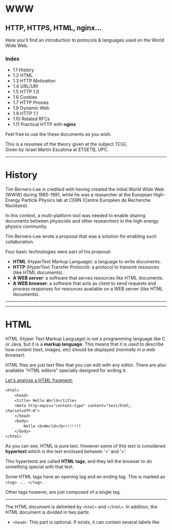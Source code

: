 # WWW
<h2>HTTP, HTTPS, HTML, nginx...</h2>

Here you'll find an introduction to protocols & languages used on the World Wide Web.

<h3>Index</h3>

- 1.1 History
- 1.2 HTML
- 1.3 HTTP Motivation
- 1.4 URL/URI
- 1.5 HTTP 1.0
- 1.6 Cookies
- 1.7 HTTP Proxies
- 1.8 Dynamic Web
- 1.9 HTTP 1.1
- 1.10 Related RFCs
- 1.11 Practical HTTP with <b>nginx</b>


Feel free to use the these documents as you wish.

This is a resumee of the theory given at the subject TCGI,<br>
Given by Israel Martín Escalona at ETSETB, UPC.

---

# History

Tim Berners-Lee is credited with having created the initial World Wide Web (WWW) during 1985-1991, while he was a researcher at the European High-Energy Particle Physics lab at CERN (Centre Européen de Recherche Nucléaire). 

In this context, a multi-platform tool was needed to enable sharing documents between physicists and other researchers in the high energy physics community. 

Tim Berners-Lee wrote a proposal that was a solution for enabling such
collaboration. 

Four basic technologies were part of his proposal:

- <b>HTML</b> (HyperText Markup Language): a language to write documents.
- <b>HTTP</b> (HyperText Transfer Protocol): a protocol to transmit resources (like HTML documents).
- <b>A WEB server</b>: a software that serves resources like HTML documents.
- <b>A WEB browser</b>: a software that acts as client to send requests and process responses for resources available on a WEB server (like HTML documents).


---
---

# HTML

HTML (Hyper Text Markup Language) is not a programming language like C or Java, but it is a **markup language**. This means that it is used to describe how content (text, images, etc) should be displayed *(normally in a web browser)*.

HTML files are just text files that you can edit with any editor. There are also available "HTML editors" specially designed for writing it.

<u>Let's analyze a HTML fragment:</u>

```
<html>
    <head>
    <title> Hello World</title>
    <meta http−equiv="content−type" content="text/html; charset=UTF−8">
    </head>
    <body>
        Hello <b>World</b>!!!!!!!
    </body>
</html>
```

As you can see, HTML is pure text. However some of this text is considered **hypertext** which is the text enclosed between '<' and '>'.

This hypertexts are called **HTML tags**, and they tell the browser to do something special with that text.

Some HTML tags have an opening tag and an ending tag. This is marked as `<tag> ... </tag>` .

Other tags however, are just composed of a single tag. 

---

The HTML document is delimited by `<html>` and `</html>`. In addition, the HTML
document is divided in two parts:

- `<head>`. This part is optional. If <head> exists, it can contain several labels like <title>, <meta>, etc.
- `<body>`. Inside the body is where the whole HTML document is specified. All text, images, etc. are contained between <body> and </body>.

On the other hand, we can also use tags to create hyperlinks to other resources (like other HTML documents). 
This is a fundamental feature in HTML. The **hyperlink tag is `<a>... </a>`.**

Example from an HTML code:

```
<html>
    <head>
        <title> Hello World</title>
        <meta http−equiv="content−type" content="text/html; charset=UTF−8">
    </head>
    <body>
        Hello <b>World</b>!!!!!!!
        Go to <a href=docs/otherdoc.html> another document </a>
    </body>
</html>
```

*And you can see how it is displayed in the browser simply by copying and pasting the previous code into an HTML document and dragging it into your browser. Of course it will not link you to any other document, as the path points to a document which does not exist.*

---

**Final remarks:**

On the other hand, blank spaces and new lines are called ”whites”. You can add as many ”whites” as you like to make your HTML file easier to read but browsers display consecutive whites as a single space. If you need to create
a paragraph, you have to use the labels `<p> ... </p>`. For paragraphs, the browser will adjust the text lines correctly based on the window width. If you really want to force a new line, you have to use the `<br>` tag. HTML has many tags but with a few of these tags, we can have an idea about how HTML works. Some more useful tags are:

-  `<i> </i>` Sets text in italics.
-  `<tt> </tt>` Sets text in teletype.
-  `<h1> </h1>` Sets text in type “header 1”. You can use numbers of headers in descending order of importance (size): 
                `<h2>:` <h2>This is h2 </h2> . . . `<h6>`: <h6>This is h6 </h6>
- `<hr>` Prints an horizontal line.
- `<center> </center>` Centers text and images.
- `<blockquote> </blockquote>` Indents text.
- `<pre> </pre>` Pre-formatted text, i.e. spaces and line breaks between these tags are maintained.
- `<!-- text comments... -->` Comments in the HTML file.


---
---


# HTTP Motivation

Initially, HTTP (Hypertext Transfer Protocol) arised from the necessity of creating hyperlinks in HTML documents to resources that are not on the same host. 

HTTP is a text protocol and it is based on a client/server model that can
be used over a TCP/IP network to deliver virtually any resource of the World Wide Web (WWW). For now, we will consider that a resource is just an HTML document. An HTTP server or WEB server is a network daemon that uses
by default the well-known TCP port 80. HTTP clients, generically called WEB Browsers (e.g. firefox or lynx), send HTTP requests to the HTTP servers asking for a resource and the server responds with the requested resource.


---
---

# URL / URI

The first issue to implement HTTP is to define **how to identify resources.**

The identifiers used in HTTP were initially defined by Tim Berners in 1991. They were called URLs (Uniform Resource Locators) and they were first used
to allow authors of HTML documents to establish hyperlinks in the WWW. 

An URL is just a text string with a standard format that allows you to name a resource based on its location on the WWW. In 1994, the URL concept
was incorporated into a more general concept called URI (Uniform Resource Identifier). 

URI is the standard name for resource identifiers in the Internet, but the term URL is still widely used. The simplest URL/URI format is as follows:

`protocol :// hostname / directory / resource`

But other informatio can als be present in the URL:

`protocol :// username : password@hostname : port / directory / resource`



_Important note:_ If in the URL there is not any resource (filename) specified, it is assumed that the client is asking for a file called **index.html** or **index.htm**. 
As its name suggests, this file contains an HTML file with the Web site index.

On the other hand, we can use absolute or relative paths in HTTP hyperlinks. In an HTTP server, absolute paths are related to a directory called DocumentRoot. 
This parameter is defined in the configuration file of the HTTP server. 
For example, a typical DocumentRoot when using Linux is **/var/www**. In this case, the URL http://www.example.com/images/upc1.gif refers to a file called upc1.gif that is stored in the HTTP server in the directory /var/www/images.

We can see the difference between absolute and relative paths in the following piece of code:

```
<html>
    <head>
        <title> Hello World</title>
    </head>
    <body>
        <p>Hello <b>World</b>!!!!!!!</p>
        <p>Go to <a href=docs/otherdoc.html> another document </a></p>
        <p>You can visit the UPC home page at <a href="http://www.upc.edu">UPC home</a>. </p>
        <img src="/images/upc1.gif">
        <img src="/images/upc2.gif">
        <img src="http://www.example.com/images/upc1.gif">
    </body>
</html>
```

---
---

# HTTP 1.0

As we already said, HTTP is a protocol that uses the client-server model.

To start using it, we do need the client to know the server port and include it in the URL.

_How does it work?_
First the HTTP client opens a TCP connection and sends an **HTTP request** to an HTTP server. If everything is correct, HTTP server returns a response which cointains the requested resource.
Once the response is delivered, HTTP server closes the TCP connection.

*Note:* HTTP is a stateless protocol. It does not mantain information between different requests.

<h2>HTTP Requests</h2>

When we do have an HTTP request, the first line is the ONLY mandatory one. It contains:
- "Request method"
- Path to the resource
- HTTP version
Then it follows a blank line (to tell the protocol it's the request end).

The minimal HTTP 1.0 request is something like the following:
```GET / HTTP/1.0
[blank line]
```

**GET** is the most commonly used **request method** and it means "give me the resource X". After the GET we find a "/" and this means the resource we are requesting is the index file of the WEB server.

Another example requesting another file would be like this:
```GET /images/upc1.gif HTTP/1.0
[blank line]
```

In this case the client is requesting a file called *upc1.gif* that is stored in the HTTP server in the *images* directory.


<h2>Headers</h2>

Request & Responses can have header lines.
This Headers are text lines that provide additional information or functionality in requests/responses.

The usual format for Headers is: "Header-Name: value1, value2", ending with CR+LF (blank line). The header name is NOT case-sensitive.

Examples of Headers (the both are equivalent) would be something like this:
```
Header1: some-long-value-1a, some-long-value-1b

Header1: some-long-value-1a
    some-long-value-1b
```

HTTP 1.0 defines 16 headers, though none is required. Typical headers included in the requests are:
- From (email adress of the user who makes the request)
- User-Agent (name of the browser and OS)


An example of a request with headers would be the following:
```
GET /path/file.html  HTTP/1.0
From: user@example.net
User-Agent: Mozilla/5.0 (X11; Ubuntu; Linux i686; rv:24.0) Gecko/20100101 Firefox/24.0
[blank line]
```



<h2>HTTP Responses</h2>

HTTP Responses are also composed of text lines. The first text line of an HTTP repsonse is the **status**.

Typical status lines are:
```HTTP/1.0 200 OK
HTTP/1.0 404 Not Found
```

Let's explain **what do the numbers mean**:

The **first digit** identifies the general category of the status:
- 1xx indicates and informational message only
- 2xx inficates success of some kind
- 3xx redirects the client to another URL
- 4xx indicates an error in the client side
- 5xx indicates an error in the server

*Examples*
- 301 Moved Permanently+
- 302 Moved Temporarily
- 303 See Other
- 500 Server Error


Furthermore we can also add Headers to the responses. The headers typically included in responses are:
- Server (identifies the server software)
- Date
- Last-Modified (date of last modification of the resource being returned) <-- Used for caching


<h2>Final HTTP 1.0 example</h2>

Imagine we want to retrieve the file *http://www.example.com/path/file.html* using HTTP 1.0, the first step is to open a TCP connection with the server using the default port 80.
Then through this connection, the client can send a request like the following:
```
GET /path/file.html HTTP/1.0
From: user@example.net
[blank line]
```

And the server would respond with something like the following:
```
HTTP/1.0 200 OK
Date: Mon, 21 Oct 2013 22:29:59 GMT
Content-Type: text/html
Content-Length: 50
[blank line]
<html>
    <body>
        <h1>It works!</h1>
    </body>
</html>
```

Once the response is received, **the client closes** the TCP socket.

---
---

# Cookies

As we explained previously, HTTP is a **stateless** protocol.

A **cookie** is a piece of information (UTF8 text) sent from an HTTP server and that is stored by the browser in the client's filesystem.
Sometimes cookies are also called "footprints".
These cookies provide a state (memory of previous events) into otherwise statless HTTP transactions.

Without cookies, **each retreival** of a webpage, or even a single component, is an **isolated event**.

The most common uses of cookies are:

- User Control (For ex: when a user enters his username and pwd, a cookie can store this information so there is no need to enter them again in a later visit to the web server).
- Getting information about user's browsing habits.


*How do cookies work?*

The HTTP server sends lines with the **Set-Cookie header** if the server wishes the browser to store these cookies.
Set-Cookie is a directive for the browser to store the cookie and send it back in future requests to the server (subject to expiration time or other cookie attributes).

Let's see a visual example:

<img src="https://github.com/akaKush/Internet-Basics/blob/main/WWW/Teoria/Pictures/cookies.png"/>

We can describe the process going on in the above picture:
1. The client sends a regular request.
2. The server asks the client to store that cookie.
3. The client sends the cookie in a subsequent request, when it is needed.


It is worth knowing that the cookies do have more fields, like path and domain, which help in deciding when to send it or not.

As you can imagine, cookies can cause (and are actually causing) privacy problems.


---
---

# HTTP Proxies

An HTTP **proxy** is a program that acts as an **intermediary between a browser and a Web Server**.

HTTP proxies are commonly used for *security* (a single point of control) and *efficiency* (caching).

There are two basic types of proxies (from users point of view):

- **Tranparent**: A transparent proxy intercepts normal communication at the network layer without requiring any special client configuration. Clients do not need to be aware of this proxy existence.
- **Non Tranparent**: This types of proxies receive requests frrom the clients and sends the requests to the servers. The responses go the same way back also using the proxy. Therefore, a proxy must have functions of either client & server. A non-tranparent proxy can use another transparent or non-transparent proxy to reach the final server.


Clients send their requests to the proxy instead of the real server specified in the URL. <-- *The proxy IP address and port is defined in thr browser*

HTTP requests using a non-transparent proxy must include the full URL of the resource (not only relative path), as the proxy has to know which server it must send the HTTP request.
A request using a non-transparent proxy would be something like this:

```
GET http://www.somehost.com/path/file.html HTTP/1.0
[blank line]
```

Lastly, it is nice to know there are many Open Source Proxies used widely.

---
---

# Dynamic Web

<h2>Introduction</h2>

In today's Web, the content is not static, but documents are generated on the fly by servers with information provided by clients.
As a result, WWW is not a huge database of documents, but a platform to implement services & applications. 

Common applications of the dynamic web are searching engines, remote access to corporate applications and databases, etc.

---

<h2>CGIs</h2>

*Note: We do have several ways of implementing the dynamic Web. In this document, we will only explain CGIs, as they are easier to understand, and they were the first methiçod used for that specific purpose.*

**CGIs** or **Common Gateway Interfaces** are a standard procedure through which HTTP servers can use external applications to dynamically generate content.

When we want to use a CGI, in the URL we must identify:

- An executable program (the CGI itself)
- The parameters with which the CGI has to be executed

<img src="https://github.com/akaKush/Internet-Basics/blob/main/WWW/Teoria/Pictures/cgi.png"/>


However, when we use CGIs we find some issues we need to solve.

The first one is how a web server knows that is has to execute a program instead of sending a resource. --> A usual solution is to store all the CGIs in a special directory, typically called **/cgi-bin/**. In this way, if a client asks for *www.examplecom/cgi-bin/program* the server knows that it must execute *program* instead of sending it.

The second is how to send the parameters to the *program*. When we use GET, the parameters are encoded in the URL. These parameters are added to the URL after a **"?"** character, and separated by the character **"&"**.

Example:
`http://www.example.com/cgi-bin/program?param1=value1&param2=value2...`

*Note: Spaces are translated into the '+' character, and ASCII characters can also be sent in the %NNN format*.

Finally, before executing the CGI, the Web server establishes a special context for the *program* using environment variables, to ensure a correct execution of it.
These variables are:
**CONTENT_LENGTH, CONTENT_TYPE, REMOTE_HOST, REMOTE_USER, REQUEST_METHOD, SERVER_NAME, QUERY_STRING, GATEWAY_INTERFACE, HTTP_'VERSION'**

For GET requests, the QUERY_STRING variable takes the value of the parameters and the CGI can use them as the client has specified.
For the response, the CGI writes it to the **STDOUT**. Then the server reads this answer and sends it to the client through the socket.

Depending on the type of web server, the CGI application can act in two different ways:

- NPH Server (No Parse Headers) --> The CGI writes the complete response including the HTTP headers.
- PH Servers (Parse Headers) --> The CGI writes the complete response without the HTTP headers, and it must pass information on how to form them.

The most common web servers are NPH.

Finally, it should be remarked that CGIs are not the most efficient solution because **a process is created per request**, and nowadays there are too many requests to be handled in this way.

Today's more efficient solutions to create dynamic websites are languages like Javascript, Python, PHP, Java servlets, etc.


---

<h2>Other (common) methods in Requests: HEAD and POST</h2>

- The **HEAD** method is used when we want a response only with the status line and headers (without a body).
*HEAD is useful when the resources from the server are not actually needed. This can be the case in which we need to make some tests but we do not want to download a resource (which can be heavy)*

- The **POST** request is used for dynamic Web. The difference between POST and GET is that POST requests use the body of the request to send parameters instead of coding the parameters directly into the URL.
*CGIs with POST use the STDIN to receive the request body (program's parameters) instead of using the QUERY_STRING variable*


---

<h2>HTML Forms</h2>

An HTML form _allows a client to send parameters to a WEB server_.

The tag to declare a form is **<form> ... </form>** where different elements can be inserted inside, like text input elements, codes, images, checkboxes...
These elements are inserted into the form using the tag **INPUT**. All items of the form have a "type" attribute and they might have a "name" attribute.

There are 2 special elements in forms: RESET, which clears the form to its initial state, and SUBMIT, which presents a button to send the form to the server.

Example of an HTML form, and how it is displayed in the browser:

```
<html>
    <head>
        <title> Website title </title>
    </head>
    <body>
        Form to select parametres to send to the server.
        <form ACTION="/cgi−bin/process" METHOD="GET">
            Enter a name: <INPUT NAME="a" TYPE="text"> <br>
            Enter a password: <INPUT TYPE="password" NAME="b" MAXLENGHT="8"> <br>
            Checkbox: <INPUT TYPE="checkbox" NAME="c"> <br>
            <INPUT TYPE="reset"> <INPUT TYPE="submit">
        <br>
        </form>
    </body>
</html>
```
<img src="https://github.com/akaKush/Internet-Basics/blob/main/WWW/Teoria/Pictures/form.png"/>

When the form is submitted, the client generates an HTTP request using the method showed in the METHOD attribute (GET or POST), to execute the script or application indicated in the ACTION attribute.


---

The most common question regarding Dynamic Web is: **Should I use GET or POST?**

Each method has its advantages and drawbacks. 

**GET**

When using GET, the parameters are encoded in the URL. This can be useful in many cases, but if we want to protect some sensible information, the GET method could cause **security vulnerabilities**, because the parameters will be shown to everyone in the URL.
Another drawback of GET is that it does not allow to send binary files in the body of the request.

However, GET is useful to perform requests and store the results together with the associated URL.
GET also allows to use the **back buttons** to go to previous results.


**POST**

With POST, the parameters are sent in the body of the request, so the parameters **are not visible** in the browser as a query string.

<br><br>

In general, GET is useful for operations which always give the same results (idempotent).
POST means "carry out" an action with a "side effect" or a *change of state* (non-idempotent operations).


---
---

# HTTP 1.1

<h2>Introduction</h2>

*La diferència principal entre el 1.0 i el 1.1 és que a 1.1 és obligatori afegir un Header de **HOST**.*

The most important improvements made to the protocol are the following ones:

- <h3>Host Header</h3>. Provides (a more) efficient use of IP addresses. With 1.1, multiple domains can be served from a single IP address.
    For example, we could have www.example.com and www.example.net on the same server. Thus, HTTP1.1 must specify in the header to which host the request is destined. A minimal HTTP 1.1 request with the hostname would be something like:
    ```
    GET / HTTP/1.1
    Host: www.example.com:80
    [blank line]
    ```
    Where we can see the domain name (or IP) of the WEB server, and the port number (in this case 80, as it's the default port for HTTP).
<br>

- <h3>Chunked Encoding</h3> Allows a faster response for dynamically generated pages. Pages are divided and sent in chunks (fragments). This way, responses can be sent before its total content or length is known.
    
    When we use HTTP 1.1, it does send the body of the message as several fragments, followed by a line with a "0". Optionally followed by the page footer.

    Each chunk consists of two parts:
    1. A line with the size of the chunk in hexadecimal + CR + LF
    2. Data + CR + LF

    *(CR + LF == [blank line])*

    Example WITHOUT chunks:
    ```
    HTTP/1.1 200 OK
        Content-Type: text/plain
        Content-Length: 42
        [blank line]
        abcdefghijklmnopqrstuvwxyz1234567890abcdef
    ```

    Same example WITH CHUNKED DATA:
    ```
    HTTP/1.1 200 OK
        Content-Type: text/plain
        Transfer-Encoding: chunked
        [blank line]
        1a
        abcdefghijklmnopqrstuvwxyz
        10
        1234567890abcdef
        0
        [blank line]
    ```

<br><br>
 
- <h3>Persistent Connections</h3> A TCP connection _is not opened/closed for each request_. By allowing multiple HTTP transactions in every TCP connection, we can reduce the total transmission delay.

    In HTTP 1.0, TCP connections are closed after each request/response by default. As we know, opening/closing TCP
    connections requires a substantial amount of CPU time, bandwidth, and memory. In practice, most web pages consist
    of several files (linked HTML documents, images, etc.) that are located on the same server. Consecutive requests (and
    their associated responses) can be more efficiently transmitted by allowing multiple requests/responses to be sent over
    a single connection.
    In HTTP 1.1, persistent connections are used by default.

    Once the client decides it doesn't want to send any more requests, it sends a request with a Header which includes: "*Connection: close*". Then the server has to close the connection after the reply.
    If the server is the one who sends the header with "Connection: close", the client cannot send more requests, and it must close the connection after the response is received. Note that a server may close a connection before it answers all the requests.

    The HTTP 1.1 client can also send multiple requests through a single connection without having received any response (pipelining).

    On its side, an HTTP 1.1 server must store queued requests while it can not process them, and it must send the
    responses in the same order as it received the requests. If a request includes the header ”Connection: close”, the
    server must interpret this as that the request is the latest and it must close after sending the corresponding response.


    Finally, it is worth to mention that typically, clients (browsers) open several simultaneous persistent TCP con-
    nections with each server.

<br><br>

- <h3>Caching</h3> Headers to implement caching are provided with 1.1. This allows a faster response and bandwidth saving.

    All the responses (including errors) except the continue answers (status 100) should include the header ”date“. This
    header provides a time stamp which is used by HTTP 1.1 to implement caching. These time stamps use the Greenwich
    Mean Time (GMT).
    <br><br>
    There are two headers called **”If-Modified-since“** and **”If-Unmodified-Since“** that can be included in HTTP requests.


<br><br>

- <h3>Continue</h3> When we want to send a message with a big body (big file), we can use the "Continue" mechanism. This mechanism is used to determine if we do really want to receive a message or not, as if we cannot process it, we can save time and resources by rejecting the message.

    Clients include the header: **"Expect: 100-continue"**. Then if the server is going to process the request must respong with 100 (Continue) status.

    Note: A client should not send the Expect header if it's not going to send any body in its request.
<br><br>

---
<br><br>

As a final remark, say that **HTTP 1.1 clients** should:

• Include host header in each request. <br>
• Accept responses with chunked data. <br>
• Accept persistent connections or include the header ”Connection: close”. <br>
• Manage the response ”100 Continue”. <br><br>
**HTTP 1.1 servers** should:<br>
• Require the host header in requests.<br>
• Accept absolute URLs.<br>
• Accept ”chunked” requests.<br>
• Manage persistent connections (or use the header “Connection: close”)<br>
• Properly use the status ”100 Continue”.<br>
• Include the date in the header ”date” in each response (except Continue).<br>
• Manage requests with headers “If-Modified-Since” or “If-Unmodified-Since”.<br>
• At least, support the methods GET and HEAD.<br>
• Support HTTP 1.0 requests.<br><br>


---
---

# nginx

<h2>Introduction</h2>

NGINX (pronounced “engine x”) was born as a reverse proxy with minimal HTTP WEB server functions.

It addresses most of the server activities performed in the web world, such as:

- **Serving static content** (i.e. static web pages, files, etc.).
- **Dynamic content provisioning** (e.g. using FastCGI)
- **Caching content** to speed up service provisioning.
- **Load balancing** for any TCP or UDP service (e.g. HTTP requests, DNS resolution requests, etc.).
- **Securing channels** for applications not supporting HTTPS connections.

NGINX can run in several platforms, including Linux, FreeBSD, Windows and MacOS. Without going into the
technical details, developers and network engineers tend to prefer **nginx over Apache as**:

- It’s easier to configure.
- It scales better in terms of resources and performance as the load increases.
- It is extremely flexible: provides load balancing, cache, web server, etc. in a single piece of software.

Debian-based distros store the nginx configuration files in the directory **/etc/nginx.**
**NOTE: if you change the configuration of the daemon you have to stop and start it to apply the changes.**

To stop nginx type:
` # /etc/init.d/nginx stop`

To start the daemon:
` # /etc/init.d/nginx start`

---

<h2>Virtual Hosts</h2>

A virtual Host is a web site served by the HTTP server. Each virtual host has it¡s on configuration file, which can be found at:
`/etc/nginx/conf.d` folder.

Apart we can find a list of available virtual hosts at `/etc/nginx/sites-available`

The **default** virtual host is (unless we modify it) the first configuration file, but we can also specify a virtual host by including the `default_server` keyword next to the listening port inside it's configuration file.

---

<h2>CGIs with nginx</h2>

CGIs are not directly supported by nginx, but we can use the `FastCGI` library to provide the CGIs functionality along with nginx.

---

<h2>Load Balancing</h2>

One of the most useful features of the nginx server is the capability to balance the load.

<img src="https://github.com/akaKush/Internet-Basics/blob/main/WWW/Teoria/Pictures/load.png"/>

We can achieve load balancing just by creating and upstream configuration as:
```
upstream t c g i−app {
    server www1.example.com;
    server www2.example.com;
}
server {
    listen 80;
    server_name www.example.com ;
    location / {
        proxy_set_header X −Real−IP $remote_addr ;
        proxy_set_header X −Forwarded−For $remote_addr ;
        proxy_set_header Host $host ;
        proxy_pass http://tcgi-app$request_uri;
    }
}
```

The nginx server provides several approaches to balance the traffic:
1. Round Robin: The default approach
2. Least busy: NGINX will try not to overload a busy server with excessive requests, distributing the new request to a less busy server instead.
3. Session Persistance: The clients are tied to a particular application server per session.
4. Weigths: It is also possible to asign a certain weight to a server. This is interesting when using the Round Robin approach, and we can use the `weight` parameter next to the server configuration to weight the traffic addressed to that server.


---
---

# HTTPS

Fins ara hem estat veient els aspectes relacionats amb el protocol HTTP, però hem vist que més d'un cop ens hem trobat amb el mateix problema; transmetre dades públicament pot portar problemes de seguretat.

Per solucionar això, s'implementa el protocol **HTTPS**

Per implementar aquesta capa de seguretat sobre el protocol HTTP s'han utilitzat diversos algoritmes de Criptografia al llarg dels anys.
Els principals algoritmes que s'han fet servir són els següents:

1. **Criptografia SIMÈTRICA**.

    Què vol dir tenir Criptografia Simètrica? ==> Significa que tant l'emissor com el receptor utilitzen la mateixa clau tant per xifrar com per desxifrar el missatge.
    NO significa que s'utilitzin els mateixos algoritmes ni que hi hagi una simetria en la manera com es generen els textos xifrats, simplement que es comparteix la mateixa clau.

    És per això que també se li diu **Criptografia de CLAU simètrica**, o de **secret compartit**.

    L'_algoritme que més s'ha utilitzat en criptografia simètrica és el DES_ (i triple-DES), fins que es va inventar el AES, els quals poden tenir claus de més longituds que el DES.

    Utilitzant aquests sistemes de criptografia pretenem guanyar confidencialitat en els nostres intercanvis de dades a través d'internet, però apareix un problema en la criptografia simètrica, i és el fet de com compartir les claus entre els participants (com poden tenir tant emissor com receptor la mateixa clau? Per això s'havien de conèixer i acordar-ho prèviament).
<br><br>

2. **Criptografia Assimètrica**
   Precisament per aquest problema apareix un nou concepte de Criptografia, **Criptografia de CLAU PÚBLICA**, on l'emissor i receptor *NO necessiten compartir cap secret ni cap clau.*

    En aquest tipus de criptografia, cada usuari té **un parell de claus**:
    - Una clau **pública** (que tothom pot veure).
    - Una clau **privada** (només coneix l'usuari).

    Una de les claus s'utilitzarà per encriptar i l'altre per desencriptar el missatge.

    **Exemple Algoritme Assimètric:**

    Alice vol enviar un missatge xifrat a Bob. Per fer-ho amb criptografia assimètrica ho fa tal que:
    - Alice envia el missatge xifrat, utilitzant la clau PÚBLICA de Bob al seu algoritme de xifrat.
    - El missatge s'encripta amb la clau PÚBLICA de Bob i s'envia cap a Bob (només la clau privada de Bob podrà ara desxifrar el missatge).
    - Bob rep el missatge xifrat i utiliza la seva clau PRIVADA per desencriptar-lo, i així ja el pot llegir.
    
    Els *algoritmes més utilitzats en clau assimètrica són el RSA, DSA (Digital Signature)...*

<br><br>

3. **Funció de HASH**
   La funció de Hash va aparèixer degut al problema de *performance* que teniem a l'hora de buscar dades dins de bases de dades, les quals solien estar ordenades alfabèticament.

   Es va veure que era molt més eficient utilitzar la funció de hash
   - S'assigna un número a cada caràcter del missatge.
   - Es sumen tots aquests números.
   - Es fa mòdul 100 al resultat de la suma
   - Ja tenim el valor de HASH.

   Aquest valor de HASH és molt més fàcil de trobar dins d'una BD.

   Una de les característiques de la funció de HASH és que pot tenir els **INPUTS VARIABLES**, però el **OUTPUT** sempre és **FIXE**.
   El problema que causa això és que poden haver-hi molts inputs diferents que tinguin el mateix output, i per tant es produeixen **col·lisions**.

   Com podem reduir la probabilitat de col·lisions?
   1. Incrementar el mòdul (mod10000)
   2. Utilitzar una codificació diferent (p.ex. ASCII)
   
   Però com aconseguim tenir una probabilitat de col·lissió virtualment impossible? ==> **HASH CRIPTOGRÀFIC**

   Aquest algoritma utilitza el **SHA256**, el qual funciona de la següent manera:
   - Introduim una entrada (input varibale)
   - Retorna 256 bits (output)

   El fet és que des de l'output és pràcticament IMPOSSIBLE (l'únic que es pot fer són atacs de força bruta per buscar combinacions de 256 bits... com veiem és molt poc probable) tornar al missatge original.

   Per tant, com que no podem tornar al missatge original, és possible que es produeixin col·lisions, però no podrem saber d'on venen aquestes col·lisions.
<br><br>

4. **Digital Signatures**
   
   Generació d'una Firma Digital:
   1.  Alice calcula el hash del missatge (HASH FUNCTION)
   2.  Alice encripta el hash amb la seva clau privada (RSA)
   3.  Alice envia el missatge, i el hash signat cap a Bob.
   
   Per entendre aquest procés, veiem com el hash de 256 bits identifica univocament al missatge, i la clau privada identifica univocament a Alice.

   4. Bob rep el missatge xifrat --> Calcula el hash del missatge
   5. Desencripta el hash signat, utilitzant la clau pública de Alice.
   6. Si les dues claus coincideixen, la firma és vàlida i Bob pot accedir al missatge.
<br><br>

5. **Criptografia HÍBRIDA**
   
   Podem dividir els missatges que volem enviar en blocs, encriptant bloc a bloc amb la clau pública del destí.

   El fet és que la criptografia **Assimètrica és més segura**, però la **Simètrica és més ràpida**.
   Combinant les dues, podem aconseguir molt millors rendiments.

   Per utilitzar-les juntes, el que es fa és:
   - Utilitzar Criptografia Assimètrica per intercanviar una **clau de sessió**
   - Utilitzar Criptografia Simètrica per intercanviar les dades encriptades.
<br><br>

6. **Certificats Digitals**
   
   Els Certificats Digitals contenen:
   - Camps per **descriure la identitat**
   - Número de sèrie
   - Període de Validació
   - L'algoritme de la clau pública
   - La clau pública del CA
   - L'algoritme utilitzat per firmar el certificat
   - Camps amb l'objectiu del certificat, i altre informació
<br><br>

7. **OpenSSL**
   
   OpenSSL és l'implementació més àmpliament utilitzada per **crear** i **gestionar** claus i certificats.
   Disponible a la majoria de SO.


<br><br>

8. **HTTPS**
   
   Finalment podem veure com s'implementa el protocol HTTP amb seguretat de que no ens puguin interceptar les dades mentres aquestes viatgen per internet.

   Les WebApps utilitzen crptografia híbrida i certificats digitals per fer les transaccions segures.
   <img src="https://github.com/akaKush/Internet-Basics/blob/main/WWW/Teoria/Pictures/https.png"/>

   Llavors el navegador fa diversos checks de seguretat, per comprovar que estem contactant al servidor adequat:

   1. Està ben firmat el certificat digital?
   2. Coneixo la clau pública del CA?
   3. El certificat ha expirat?
   4. La URL és la mateixa que la del certificat?
   
   Nota: Els navegadors tenen llistes de les claus públiques de CA, per poder cumplir el punt 2.

   **TLS Tunnel:**

   Per comprovar que estem contactant al servidor adequat s'han de cumplir els següents passos a part dels checks del navegador:
   
   **Des del Browser**
   - Es genera una clau de sessió simètrica (Ks) i s'envia al servidor.
   - La clau de sessió és encriptada amb la clau pública (Ku) que apareix al certificat.

   **Des d'un servidor HONEST**
   - Tindrem la clau privada (Kp) corresponent a la pública (Ku) que se'ns ha enviat (si el servidor no fos el corresponent, no tindria la clau privada (Kp) que correspon a la pública (Ku) que figurava al certificat, la qual ens ha enviat el browser per comprovar que siguem el server que toca)
   - Desencriptem el missatge amb la clau privada corresponent i enviem la clau de sessió de tornada al navegador per demostrar que som el servidor que toca. (un server deshonest no podria accedir a la clau de sessió Ks i llavors no podrem demostrar que siguem el server bo)


